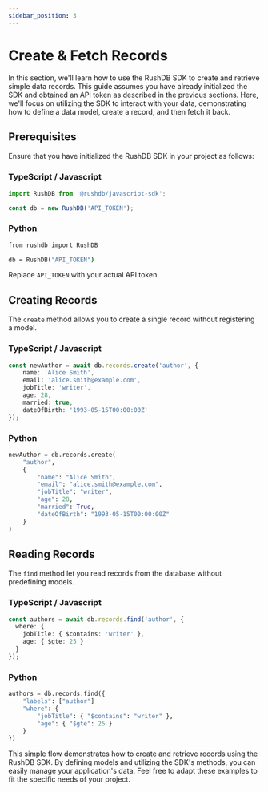 ```yaml
---
sidebar_position: 3
---
```


# Create & Fetch Records
In this section, we'll learn how to use the RushDB SDK to create and retrieve simple data records. This guide assumes you have already initialized the SDK and obtained an API token as described in the previous sections. Here, we'll focus on utilizing the SDK to interact with your data, demonstrating how to define a data model, create a record, and then fetch it back.

## Prerequisites

Ensure that you have initialized the RushDB SDK in your project as follows:

### TypeScript / Javascript
```typescript
import RushDB from '@rushdb/javascript-sdk';

const db = new RushDB('API_TOKEN');
```

### Python

```bash
from rushdb import RushDB

db = RushDB("API_TOKEN")
```

Replace `API_TOKEN` with your actual API token.

## Creating Records

The `create` method allows you to create a single record without registering a model.

### TypeScript / Javascript
```typescript
const newAuthor = await db.records.create('author', {
    name: 'Alice Smith',
    email: 'alice.smith@example.com',
    jobTitle: 'writer',
    age: 28,
    married: true,
    dateOfBirth: '1993-05-15T00:00:00Z'
});
```

### Python

```python
newAuthor = db.records.create(
    "author", 
    {
        "name": "Alice Smith",
        "email": "alice.smith@example.com",
        "jobTitle": "writer",
        "age": 28,
        "married": True,
        "dateOfBirth": "1993-05-15T00:00:00Z"
    }
)
```


## Reading Records

The `find`  method let you read records from the database without predefining models.

### TypeScript / Javascript

```typescript
const authors = await db.records.find('author', {
  where: {
    jobTitle: { $contains: 'writer' },
    age: { $gte: 25 }
  }
});
```

### Python

```python
authors = db.records.find({
    "labels": ["author"]
    "where": {
        "jobTitle": { "$contains": "writer" },
        "age": { "$gte": 25 }
    }
})
```


This simple flow demonstrates how to create and retrieve records using the RushDB SDK. By defining models and utilizing the SDK's methods, you can easily manage your application's data. Feel free to adapt these examples to fit the specific needs of your project.
